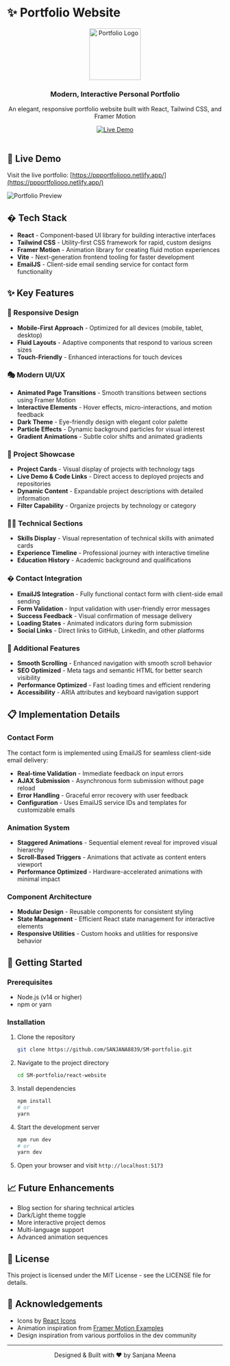 # ✨ Portfolio Website

<div align="center">
  <img src="./src/assets/7358602-removebg-preview.png" alt="Portfolio Logo" width="120" />
  <h3>Modern, Interactive Personal Portfolio</h3>
  <p>An elegant, responsive portfolio website built with React, Tailwind CSS, and Framer Motion</p>
  
  <a href="https://ppportfoliooo.netlify.app/" target="_blank">
    <img src="https://img.shields.io/badge/View_Live-Portfolio-5D3FD3" alt="Live Demo" />
  </a>
</div>

<br />

## 🚀 Live Demo

Visit the live portfolio: [https://ppportfoliooo.netlify.app/](https://ppportfoliooo.netlify.app/)

![Portfolio Preview](https://via.placeholder.com/800x400?text=Portfolio+Preview)

## �️ Tech Stack

- **React** - Component-based UI library for building interactive interfaces
- **Tailwind CSS** - Utility-first CSS framework for rapid, custom designs
- **Framer Motion** - Animation library for creating fluid motion experiences
- **Vite** - Next-generation frontend tooling for faster development
- **EmailJS** - Client-side email sending service for contact form functionality

## ✨ Key Features

### 📱 Responsive Design
- **Mobile-First Approach** - Optimized for all devices (mobile, tablet, desktop)
- **Fluid Layouts** - Adaptive components that respond to various screen sizes
- **Touch-Friendly** - Enhanced interactions for touch devices

### 🎭 Modern UI/UX
- **Animated Page Transitions** - Smooth transitions between sections using Framer Motion
- **Interactive Elements** - Hover effects, micro-interactions, and motion feedback
- **Dark Theme** - Eye-friendly design with elegant color palette
- **Particle Effects** - Dynamic background particles for visual interest
- **Gradient Animations** - Subtle color shifts and animated gradients

### 💼 Project Showcase
- **Project Cards** - Visual display of projects with technology tags
- **Live Demo & Code Links** - Direct access to deployed projects and repositories
- **Dynamic Content** - Expandable project descriptions with detailed information
- **Filter Capability** - Organize projects by technology or category

### 👨‍💻 Technical Sections
- **Skills Display** - Visual representation of technical skills with animated cards
- **Experience Timeline** - Professional journey with interactive timeline
- **Education History** - Academic background and qualifications

### � Contact Integration
- **EmailJS Integration** - Fully functional contact form with client-side email sending
- **Form Validation** - Input validation with user-friendly error messages
- **Success Feedback** - Visual confirmation of message delivery
- **Loading States** - Animated indicators during form submission
- **Social Links** - Direct links to GitHub, LinkedIn, and other platforms

### 🔧 Additional Features
- **Smooth Scrolling** - Enhanced navigation with smooth scroll behavior
- **SEO Optimized** - Meta tags and semantic HTML for better search visibility
- **Performance Optimized** - Fast loading times and efficient rendering
- **Accessibility** - ARIA attributes and keyboard navigation support

## 📋 Implementation Details

### Contact Form
The contact form is implemented using EmailJS for seamless client-side email delivery:
- **Real-time Validation** - Immediate feedback on input errors
- **AJAX Submission** - Asynchronous form submission without page reload
- **Error Handling** - Graceful error recovery with user feedback
- **Configuration** - Uses EmailJS service IDs and templates for customizable emails

### Animation System
- **Staggered Animations** - Sequential element reveal for improved visual hierarchy
- **Scroll-Based Triggers** - Animations that activate as content enters viewport
- **Performance Optimized** - Hardware-accelerated animations with minimal impact

### Component Architecture
- **Modular Design** - Reusable components for consistent styling
- **State Management** - Efficient React state management for interactive elements
- **Responsive Utilities** - Custom hooks and utilities for responsive behavior

## 🚀 Getting Started

### Prerequisites
- Node.js (v14 or higher)
- npm or yarn

### Installation

1. Clone the repository
   ```bash
   git clone https://github.com/SANJANA8839/SM-portfolio.git
   ```

2. Navigate to the project directory
   ```bash
   cd SM-portfolio/react-website
   ```

3. Install dependencies
   ```bash
   npm install
   # or
   yarn
   ```

4. Start the development server
   ```bash
   npm run dev
   # or
   yarn dev
   ```

5. Open your browser and visit `http://localhost:5173`

## 📈 Future Enhancements

- Blog section for sharing technical articles
- Dark/Light theme toggle
- More interactive project demos
- Multi-language support
- Advanced animation sequences

## 📄 License

This project is licensed under the MIT License - see the LICENSE file for details.

## 🙏 Acknowledgements

- Icons by [React Icons](https://react-icons.github.io/react-icons/)
- Animation inspiration from [Framer Motion Examples](https://www.framer.com/motion/)
- Design inspiration from various portfolios in the dev community

---

<div align="center">
  <p>Designed & Built with ❤️ by Sanjana Meena</p>
</div>